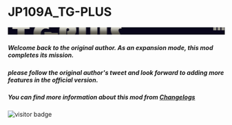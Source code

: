 # JP109A_TG-PLUS
![](assets/logo960.png) <BR>

##### Welcome back to the original author. As an expansion mode, this mod completes its mission. <BR>
##### please follow the original author's tweet and look forward to adding more features in the official version.<BR>
##### You can find more information about this mod from [Changelogs](https://github.com/km2ii/JVP_TG-PLUS/blob/main/Changelogs.md)

![visitor badge](https://visitor-badge.glitch.me/badge?page_id=github.com/km2ii/JVP_TG-PLUS)
